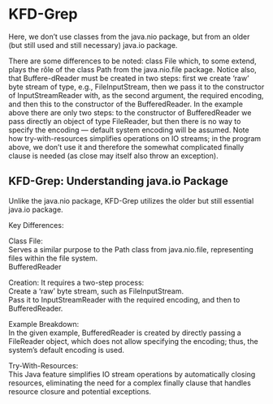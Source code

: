 # KFD-Grep

Here, we don’t use classes from the java.nio package, but from an older (but still used
and still necessary) java.io package.  

There are some differences to be noted: class File which, to some extend, plays the rôle of the class Path from the java.nio.file package. Notice also, that Buffere-dReader must be created in two steps: first we create ‘raw’ byte stream of type, e.g., FileInputStream, then we pass it to the constructor of InputStreamReader with, as
the second argument, the required encoding, and then this to the constructor of the
BufferedReader. In the example above there are only two steps: to the constructor
of BufferedReader we pass directly an object of type FileReader, but then there is
no way to specify the encoding — default system encoding will be assumed. Note how
try-with-resources simplifies operations on IO streams; in the program above, we don’t
use it and therefore the somewhat complicated finally clause is needed (as close may
itself also throw an exception).


## KFD-Grep: Understanding java.io Package
Unlike the java.nio package, KFD-Grep utilizes the older but still essential java.io package.
  
Key Differences:  
  
Class File:   
Serves a similar purpose to the Path class from java.nio.file, representing files within the file system.  
BufferedReader  
  
Creation: It requires a two-step process:  
Create a ‘raw’ byte stream, such as FileInputStream.  
Pass it to InputStreamReader with the required encoding, and then to BufferedReader.  
  
Example Breakdown:  
In the given example, BufferedReader is created by directly passing a FileReader object, which does not allow specifying the encoding; thus, the system’s default encoding is used.  
  
Try-With-Resources:  
This Java feature simplifies IO stream operations by automatically closing resources, eliminating the need for a complex finally clause that handles resource closure and potential exceptions.
